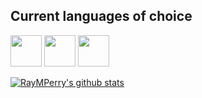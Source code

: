 ## Current languages of choice

[<img src="https://ih1.redbubble.net/image.316760221.5828/flat,800x800,075,f.jpg" width="50px" />][javascript]
[<img src="https://marketing.raku.org/id/1533512913/img" width="50px" />][raku]
[<img src="https://cnet1.cbsistatic.com/img/2013/04/02/3ded8fcf-fdb6-11e2-8c7c-d4ae52e62bcc/rust.png" width="50px" />][rust]

[![RayMPerry's github stats](https://github-readme-stats.vercel.app/api?username=RayMPerry)](https://github.com/anuraghazra/github-readme-stats)

[javascript]: https://developer.mozilla.org/en-US/docs/Web/JavaScript
[raku]: https://raku.org
[rust]: https://rust-lang.org
